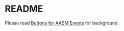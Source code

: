 # README

Please read [Buttons for AASM Events](https://medium.com/@billhorsman/buttons-for-aasm-events-d2e5c2614d7e) for background.
